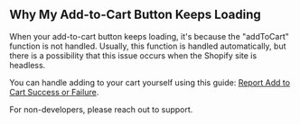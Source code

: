 ## Why My Add-to-Cart Button Keeps Loading

When your add-to-cart button keeps loading, it's because the "addToCart" function is not handled. Usually, this function is handled automatically, but there is a possibility that this issue occurs when the Shopify site is headless.

You can handle adding to your cart yourself using this guide: [Report Add to Cart Success or Failure](https://developers.gotolstoy.com/javascript-sdk/subscriptions#report-add-to-cart-success-or-failure).

For non-developers, please reach out to support.
